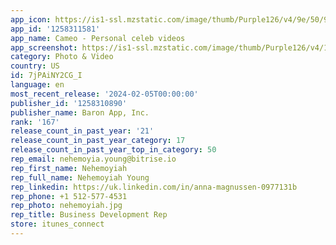 ```yaml
---
app_icon: https://is1-ssl.mzstatic.com/image/thumb/Purple126/v4/9e/50/9c/9e509c45-c979-f46d-7850-a8f9b9a62fb5/AppIcon-0-0-1x_U007emarketing-0-7-0-85-220.png/1024x1024bb.png
app_id: '1258311581'
app_name: Cameo - Personal celeb videos
app_screenshot: https://is1-ssl.mzstatic.com/image/thumb/Purple126/v4/16/ea/fc/16eafca5-d535-4926-bc74-754620a5856e/458f478c-fda9-4f2f-bd53-be0e9361e865_AppStore-CC-AppStoreCreative-iPhone13ProMax-1242x2688-Pt1.png/1242x2688bb.png
category: Photo & Video
country: US
id: 7jPAiNY2CG_I
language: en
most_recent_release: '2024-02-05T00:00:00'
publisher_id: '1258310890'
publisher_name: Baron App, Inc.
rank: '167'
release_count_in_past_year: '21'
release_count_in_past_year_category: 17
release_count_in_past_year_top_in_category: 50
rep_email: nehemoyia.young@bitrise.io
rep_first_name: Nehemoyiah
rep_full_name: Nehemoyiah Young
rep_linkedin: https://uk.linkedin.com/in/anna-magnussen-0977131b
rep_phone: +1 512-577-4531
rep_photo: nehemoyiah.jpg
rep_title: Business Development Rep
store: itunes_connect
---
```

